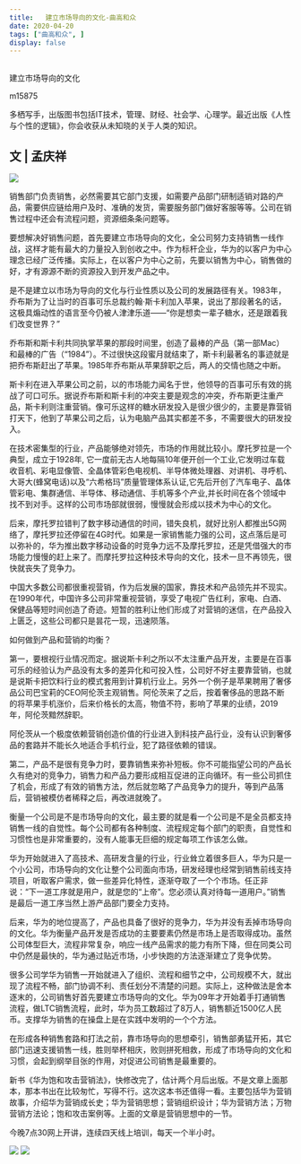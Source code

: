 ```yaml
---
title:   建立市场导向的文化-曲高和众
date: 2020-04-20
tags: ["曲高和众", ]
display: false
---
```



## 



建立市场导向的文化




m15875




多栖写手，出版图书包括IT技术，管理、财经、社会学、心理学。最近出版《人性与个性的逻辑》，你会收获从未知晓的关于人类的知识。


## **文 | 孟庆祥**

<img class="rich_pages js_insertlocalimg" data-ratio="0.746268656716418" data-s="300,640" src="https://mmbiz.qpic.cn/mmbiz_jpg/fxGMiaL5Zj1jjuSSX2RbPUvYbk7x1ZFjfibKgzqicvobBMicLAlwNOzDq2RUQib7LxHrdQqc7pJiabspmlveUZdsmicWQ/640?wx_fmt=jpeg" data-type="jpeg" data-w="1005" style=""/>

销售部门负责销售，必然需要其它部门支援，如需要产品部门研制适销对路的产品，需要供应链给用户及时、准确的发货，需要服务部门做好客服等等。公司在销售过程中还会有流程问题，资源细条条问题等。

要想解决好销售问题，首先要建立市场导向的文化，全公司努力支持销售一线作战，这样才能有最大的力量投入到创收之中。作为标杆企业，华为的以客户为中心理念已经广泛传播。实际上，在以客户为中心之前，先要以销售为中心，销售做的好，才有源源不断的资源投入到开发产品之中。

是不是建立以市场为导向的文化与行业性质以及公司的发展路径有关。1983年，乔布斯为了让当时的百事可乐总裁约翰·斯卡利加入苹果，说出了那段著名的话，这极具煽动性的语言至今仍被人津津乐道——“你是想卖一辈子糖水，还是跟着我们改变世界？”

乔布斯和斯卡利共同执掌苹果的那段时间里，创造了最棒的产品（第一部Mac）和最棒的广告（“1984”）。不过很快这段蜜月就结束了，斯卡利最著名的事迹就是把乔布斯赶出了苹果。1985年乔布斯从苹果辞职之后，两人的交情也随之中断。

斯卡利在进入苹果公司之前，以的市场能力闻名于世，他领导的百事可乐有效的挑战了可口可乐。据说乔布斯和斯卡利的冲突主要是观念的冲突，乔布斯更注重产品，斯卡利则注重营销。像可乐这样的糖水研发投入是很少很少的，主要是靠营销打天下，他到了苹果公司之后，认为电脑产品其实都差不多，不需要很大的研发投入。

在技术密集型的行业，产品能够绝对领先，市场的作用就比较小。摩托罗拉是一个典型，成立于1928年, 它一度前无古人地每隔10年便开创一个工业,它发明过车载收音机、彩电显像管、全晶体管彩色电视机、半导体微处理器、对讲机、寻呼机、大哥大(蜂窝电话)以及“六希格玛”质量管理体系认证,它先后开创了汽车电子、晶体管彩电、集群通信、半导体、移动通信、手机等多个产业,并长时间在各个领域中找不到对手。这样的公司市场部就很弱，慢慢就会形成以技术为中心的文化。

后来，摩托罗拉错判了数字移动通信的时间，错失良机，就好比别人都推出5G网络了，摩托罗拉还停留在4G时代。如果是一家销售能力强的公司，这点落后是可以弥补的，华为推出数字移动设备的时竞争力远不及摩托罗拉，还是凭借强大的市场能力慢慢的赶上来了。而摩托罗拉这种技术导向的文化，技术一旦不再领先，很快就丧失了竞争力。

中国大多数公司都很重视营销，作为后发展的国家，靠技术和产品领先并不现实。在1990年代，中国许多公司非常重视营销，享受了电视广告红利，家电、白酒、保健品等短时间创造了奇迹。短暂的胜利让他们形成了对营销的迷信，在产品投入上匮乏，这些公司都只是昙花一现，迅速陨落。

如何做到产品和营销的均衡？

第一，要根视行业情况而定。据说斯卡利之所以不太注重产品开发，主要是在百事可乐的经验认为产品没有太多的差异化和可投入性，公司好不好主要靠营销，也就是说斯卡把饮料行业的模式套用到计算机行业上。另外一个例子是苹果聘用了奢侈品公司巴宝莉的CEO阿伦茨主观销售。阿伦茨来了之后，按着奢侈品的思路不断的将苹果手机涨价，后来价格长的太高，物值不符，影响了苹果的业绩，2019年，阿伦茨黯然辞职。

阿伦茨从一个极度依赖营销创造价值的行业进入到科技产品行业，没有认识到奢侈品的套路并不能长久地适合手机行业，犯了路径依赖的错误。

第二，产品不是很有竞争力时，要靠销售来弥补短板。你不可能指望公司的产品长久有绝对的竞争力，销售力和产品力要形成相互促进的正向循环。有一些公司抓住了机会，形成了有效的销售方法，然后就忽略了产品竞争力的提升，等到产品落后，营销被模仿者稀释之后，再改进就晚了。

衡量一个公司是不是市场导向的文化，最主要的就是看一个公司是不是全员都支持销售一线的自觉性。每个公司都有各种制度、流程规定每个部门的职责，自觉性和习惯性也是非常重要的，没有人能事无巨细的规定每项工作该怎么做。

华为开始就进入了高技术、高研发含量的行业，行业耸立着很多巨人，华为只是一个小公司，市场导向的文化让整个公司面向市场，研发经理也经常到销售前线支持项目，听取客户需求，做一些差异化特性，逐渐夺取了一个个市场。任正非说：“下一道工序就是用户，就是您的“上帝”。您必须认真对待每一道用户。”销售是最后一道工序当然上游产品部门要全力支持。

后来，华为的地位提高了，产品也具备了很好的竞争力，华为并没有丢掉市场导向的文化。华为衡量产品开发是否成功的主要要素仍然是市场上是否取得成功。虽然公司体型巨大，流程非常复杂，响应一线产品需求的能力有所下降，但在同类公司中仍然是最快的，华为通过贴近市场，小步快跑的方法逐渐建立了竞争优势。

很多公司学华为销售一开始就进入了组织、流程和细节之中，公司规模不大，就出现了流程不畅，部门协调不利、责任划分不清楚的问题。实际上，这种做法是舍本逐末的，公司销售好首先要建立市场导向的文化。华为09年才开始着手打通销售流程，做LTC销售流程，此时，华为员工数超过了8万人，销售额近1500亿人民币。支撑华为销售的在操盘上是在实践中发明的一个个方法。

在形成各种销售套路和打法之前，靠市场导向的思想牵引，销售部勇猛开拓，其它部门迅速支援销售一线，胜则举杯相庆，败则拼死相救，形成了市场导向的文化和习惯，会起到纲举目张的作用，对促进公司销售是最重要的。

新书《华为饱和攻击营销法》，快修改完了，估计两个月后出版。不是文章上面那本，那本书出在比较匆忙，写得不行。这次这本书还值得一看。主要包括华为营销故事，介绍华为营销成长史；华为营销思想；营销组织设计；华为营销方法；万物营销方法论；饱和攻击案例等。上面的文章是营销思想中的一节。

今晚7点30网上开讲，连续四天线上培训，每天一个半小时。



<img class="rich_pages" data-ratio="5.546875" data-s="300,640" src="https://mmbiz.qpic.cn/mmbiz_jpg/fxGMiaL5Zj1geshpnh4kWsplq9L0wa6wAKYowrZHPiblcJhNB5PmIngTy4MaTSPfAuxn7Zbb8nibNOsorn3uy60uA/640?wx_fmt=jpeg" data-type="jpeg" data-w="1024" style=""/>



<img class="rich_pages" data-ratio="1.7786666666666666" data-s="300,640" src="https://mmbiz.qpic.cn/mmbiz_png/fxGMiaL5Zj1geshpnh4kWsplq9L0wa6wAE3FChJib6Uel1nfJgmLsGGOAfV5vHoEfd2Sib30qk5XNgbeERrV86TyA/640?wx_fmt=png" data-type="png" data-w="750" style=""/>